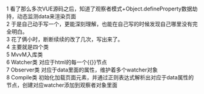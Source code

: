 <br>1 看了那么多次VUE源码之后，知道了观察者模式+Object.defineProperty数据劫持，动态监测data来渲染页面
<br>2 于是自己动手写一个，更能深刻理解，也能在自己写的时候发现自己哪里没有完全明白。
<br>3 花了俩小时，断断续续的改了几次，写出来了。
<br>4 主要就是四个类
<br>5 MvvM入库类
<br>6 Watcher类 对应于html的每一个{{}}节点
<br>7 Observer类 对应于data里面的属性，维护着多个watcher对象
<br>8 Compile类 初始化加载页面元素，并通过正则表达式解析出对应于data属性的节点，创建对应watcher添加到观察者对象里面
